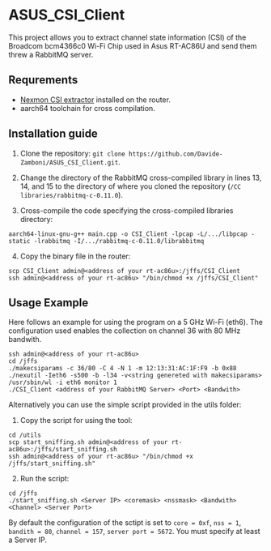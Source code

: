 # ASUS_CSI_Client
This project allows you to extract channel state information (CSI) of the Broadcom bcm4366c0 Wi-Fi Chip used in Asus RT-AC86U and send them threw a RabbitMQ server.
## Requrements
- [Nexmon CSI extractor](https://github.com/seemoo-lab/nexmon_csi) installed on the router.
- aarch64 toolchain for cross compilation.
## Installation guide
1. Clone the repository: `git clone https://github.com/Davide-Zamboni/ASUS_CSI_Client.git`.
2. Change the directory of the RabbitMQ cross-compiled library in lines 13, 14, and 15 to the directory of where you cloned the repository (`/CC libraries/rabbitmq-c-0.11.0`).

3. Cross-compile the code specifying the cross-compiled libraries directory: 
```
aarch64-linux-gnu-g++ main.cpp -o CSI_Client -lpcap -L/.../libpcap -static -lrabbitmq -I/.../rabbitmq-c-0.11.0/librabbitmq
```
4. Copy the binary file in the router:
```
scp CSI_Client admin@<address of your rt-ac86u>:/jffs/CSI_Client
ssh admin@<address of your rt-ac86u> "/bin/chmod +x /jffs/CSI_Client"
```

## Usage Example
Here follows an example for using the program on a 5 GHz Wi-Fi (eth6). The configuration used enables the collection on channel 36 with 80 MHz bandwith.
```
ssh admin@<address of your rt-ac86u>
cd /jffs
./makecsiparams -c 36/80 -C 4 -N 1 -m 12:13:31:AC:1F:F9 -b 0x88
./nexutil -Ieth6 -s500 -b -l34 -v<string genereted with makecsiparams>
/usr/sbin/wl -i eth6 monitor 1
./CSI_Client <address of your RabbitMQ Server> <Port> <Bandwith>
```

Alternatively you can use the simple script provided in the utils folder:
1. Copy the script for using the tool:
```
cd /utils
scp start_sniffing.sh admin@<address of your rt-ac86u>:/jffs/start_sniffing.sh
ssh admin@<address of your rt-ac86u> "/bin/chmod +x /jffs/start_sniffing.sh"
```
2. Run the script:
```
cd /jffs
./start_sniffing.sh <Server IP> <coremask> <nssmask> <Bandwith> <Channel> <Server Port>
```
By default the configuration of the sctipt is set to `core = 0xf`, `nss = 1`, `bandith = 80`, `channel = 157`, `server port = 5672`. You must specify at least a Server IP.

